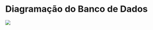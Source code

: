 # Diagramação do Banco de Dados
<div><img src="https://github.com/Marlon1337s/CourseFlow/issues/3#issue-1940279109/"></div>
